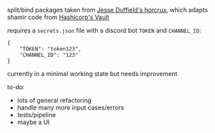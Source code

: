 split/bind packages taken from [Jesse Duffield's horcrux](https://github.com/jesseduffield/horcrux), which adapts shamir code from [Hashicorp's Vault](https://github.com/hashicorp/vault)

requires a `secrets.json` file with a discord bot `TOKEN` and `CHANNEL_ID`:

```
{
    "TOKEN": "token123",
    "CHANNEL_ID": "123"
}
```

currently in a minimal working state but needs improvement  

to-do:  
- lots of general refactoring
- handle many more input cases/errors
- tests/pipeline
- maybe a UI
